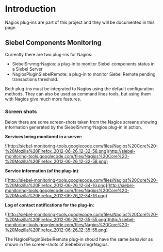 # Introduction #

Nagios plug-ins are part of this project and they will be documented in this page.

## Siebel Components Monitoring ##

Currently there are two plug-ins for Nagios:

  * SiebelSrvrmgrNagios: a plug-in to monitor Siebel components status in a Siebel Server
  * NagiosPluginSiebelRemote: a plug-in to monitor Siebel Remote pending transactions threshold.

Both plug-ins must be integrated to Nagios using the default configuration methods. They can also be used as command lines tools, but using them with Nagios give much more features.

### Screen shots ###

Below there are some screen-shots taken from the Nagios screens showing information generated by the SiebelSrvrmgrNagios plug-in in action.

**Services being monitored in a server:**

![http://siebel-monitoring-tools.googlecode.com/files/Nagios%20Core%20-%20Mozilla%20Firefox_2012-06-26_12-32-58.png](http://siebel-monitoring-tools.googlecode.com/files/Nagios%20Core%20-%20Mozilla%20Firefox_2012-06-26_12-32-58.png)

**Service information (of the plug-in)**:

![http://siebel-monitoring-tools.googlecode.com/files/Nagios%20Core%20-%20Mozilla%20Firefox_2012-06-26_12-34-16.png](http://siebel-monitoring-tools.googlecode.com/files/Nagios%20Core%20-%20Mozilla%20Firefox_2012-06-26_12-34-16.png)

**Log of contact notifications for the plug-in:**

![http://siebel-monitoring-tools.googlecode.com/files/Nagios%20Core%20-%20Mozilla%20Firefox_2012-06-26_12-35-55.png](http://siebel-monitoring-tools.googlecode.com/files/Nagios%20Core%20-%20Mozilla%20Firefox_2012-06-26_12-35-55.png)

The NagiosPluginSiebelRemote plug-in should have the same behavior as shown in the screen-shots of SiebelSrvrmgrNagios.